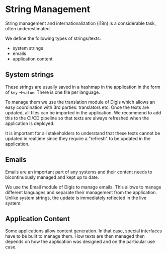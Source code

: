 # String Management

String management and internationalization (i18n) is a considerable task, often underestimated.

We define the following types of strings/texts:

* system strings
* emails
* application content

## System strings

These strings are usually saved in a hashmap in the application in the form of `key` ->`value`.
There is one file per language.

To manage them we use the translation module of Digis which allows an easy coordination with 3rd parties: translators etc.
Once the texts are updated, all files can be imported in the application. We recommend to add this to the CI/CD pipeline so that texts are always refreshed when the application is deployed.

It is important for all stakeholders to understand that these texts cannot be updated in realtime since they require a "refresh" to be updated in the application.

## Emails

Emails are an important part of any systems and their content needs to bicontinuously managed and kept up to date.

We use the Email module of Digis to manage emails. This allows to manage different languages and separate their management from the application. Unlike system strings, the update is immediately reflected in the live system.

## Application Content

Some applications allow content generation. In that case, special interfaces have to be built to manage them. How texts are then managed then depends on how the application was designed and on the particular use case.
